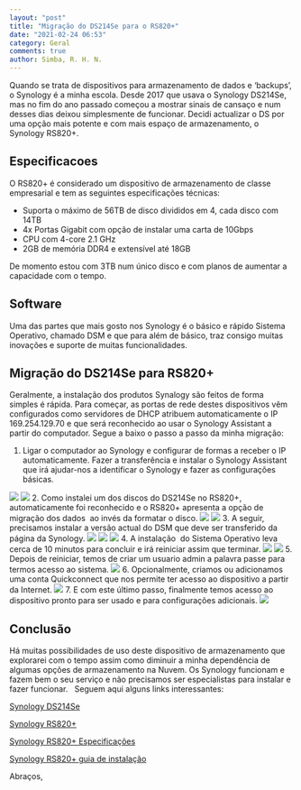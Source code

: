```yaml
---
layout: "post"
title: "Migração do DS214Se para o RS820+"
date: "2021-02-24 06:53"
category: Geral
comments: true
author: Simba, R. H. N.
---
```

Quando se trata de dispositivos para armazenamento de dados e ‘backups’, o Synology é a minha escola. Desde 2017 que usava o Synology DS214Se, mas no fim do ano passado começou a mostrar sinais de cansaço e num desses dias deixou simplesmente de funcionar. Decidi actualizar o DS por uma opção mais potente e com mais espaço de armazenamento, o Synology RS820+.

## Especificacoes
O RS820+ é considerado um dispositivo de armazenamento de classe empresarial e tem as seguintes especificações técnicas:
- Suporta o máximo de 56TB de disco divididos em 4, cada disco com 14TB
- 4x Portas Gigabit com opção de instalar uma carta de 10Gbps 
- CPU com 4-core 2.1 GHz
- 2GB de memória DDR4 e extensível até 18GB

De momento estou com 3TB num único disco e com planos de aumentar a capacidade com o tempo.

## Software
Uma das partes que mais gosto nos Synology é o básico e rápido Sistema Operativo, chamado DSM e que para além de básico, traz consigo muitas inovações e suporte de muitas funcionalidades.

## Migração do DS214Se para RS820+
Geralmente, a instalação dos produtos Synalogy são feitos de forma simples é rápida. Para começar, as portas de rede destes dispositivos vêm configurados como servidores de DHCP atribuem automaticamente o IP 169.254.129.70 e que será reconhecido ao usar o Synology Assistant a partir do computador. Segue a baixo o passo a passo da minha migração:

1. Ligar o computador ao Synology e configurar de formas a receber o IP automaticamente. Fazer a transferência e instalar o Synology Assistant que irá ajudar-nos a identificar o Synology e fazer as configurações básicas.
<img src="/assets/Syno1.jpg" class="align-center">
<img src="/assets/Syno2.jpg" class="align-center">
2. Como instalei um dos discos do DS214Se no RS820+, automaticamente foi reconhecido e o RS820+ apresenta a opção de migração dos dados  ao invés da formatar o disco.
<img src="/assets/Syno3.jpg" class="align-center">
<img src="/assets/Syno4.jpg" class="align-center">
3. A seguir, precisamos instalar a versão actual do DSM que deve ser transferido da página da Synology.
<img src="/assets/Syno5.jpg" class="align-center">
<img src="/assets/Syno6.jpg" class="align-center">
<img src="/assets/Syno7.jpg" class="align-center">
4. A instalação  do Sistema Operativo leva cerca de 10 minutos para concluir e irá reiniciar assim que terminar.
<img src="/assets/Syno8.jpg" class="align-center">
<img src="/assets/Syno9.jpg" class="align-center">
5. Depois de reiniciar, temos de criar um usuario admin a palavra passe para termos acesso ao sistema.
<img src="/assets/Syno10.jpg" class="align-center">
6. Opcionalmente, criamos ou adicionamos uma conta Quickconnect que nos permite ter acesso ao dispositivo a partir da Internet.
<img src="/assets/Syno11.jpg" class="align-center">
7. E com este último passo, finalmente temos acesso ao dispositivo pronto para ser usado e para configurações adicionais.
<img src="/assets/Syno12.jpg" class="align-center">

## Conclusão
Há muitas possibilidades de uso deste dispositivo de armazenamento que explorarei com o tempo assim como diminuir a minha dependência de algumas opções de armazenamento na Nuvem. Os Synology funcionam e fazem bem o seu serviço e não precisamos ser especialistas para instalar e fazer funcionar.
 
Seguem aqui alguns links interessantes:

[Synology DS214Se](https://www.amazon.com/gp/product/B0855LMP81/ref=as_li_tl?ie=UTF8&camp=1789&creative=9325&creativeASIN=B0855LMP81&linkCode=as2&tag=rsimba-20&linkId=20e3b99fb6b464ab19b1b5151f588623)

[Synology RS820+](https://www.amazon.com/gp/product/B07YBX86C2/ref=as_li_tl?ie=UTF8&camp=1789&creative=9325&creativeASIN=B07YBX86C2&linkCode=as2&tag=rsimba-20&linkId=3e4d6e4408580a2bbef70cea4d0069e6)

[Synology RS820+ Especificações](https://www.synology.com/en-global/products/RS820+)

[Synology RS820+ guia de instalação](https://global.download.synology.com/download/Document/Hardware/HIG/RackStation/20-year/RS820+/enu/Syno_HIG_RS820_Plus_RS820RP_Plus_enu.pdf)


Abraços,
